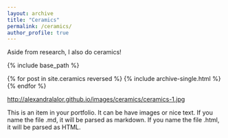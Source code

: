 ```yaml
---
layout: archive
title: "Ceramics"
permalink: /ceramics/
author_profile: true
---
```


Aside from research, I also do ceramics!

{% include base_path %}

{% for post in site.ceramics reversed %}
  {% include archive-single.html %}
{% endfor %}


http://alexandralalor.github.io/images/ceramics/ceramics-1.jpg

This is an item in your portfolio. It can be have images or nice text. If you name the file .md, it will be parsed as markdown. If you name the file .html, it will be parsed as HTML. 
